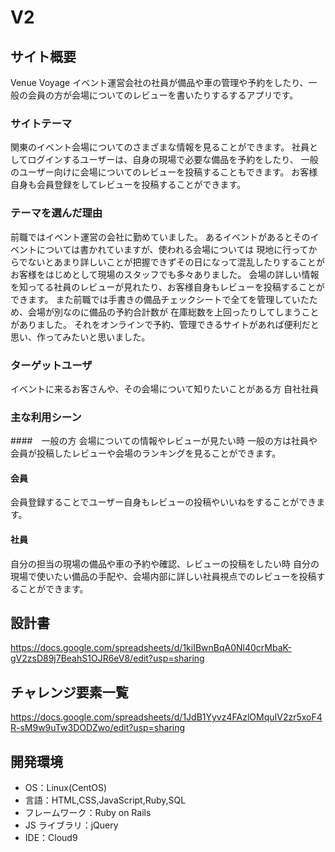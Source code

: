 # V2

## サイト概要

Venue Voyage
イベント運営会社の社員が備品や車の管理や予約をしたり、一般の会員の方が会場についてのレビューを書いたりするするアプリです。

### サイトテーマ

関東のイベント会場についてのさまざまな情報を見ることができます。
社員としてログインするユーザーは、自身の現場で必要な備品を予約をしたり、
一般のユーザー向けに会場についてのレビューを投稿することもできます。
お客様自身も会員登録をしてレビューを投稿することができます。

### テーマを選んだ理由

前職ではイベント運営の会社に勤めていました。
あるイベントがあるとそのイベントについては書かれていますが、使われる会場については
現地に行ってからでないとあまり詳しいことが把握できずその日になって混乱したりすることが
お客様をはじめとして現場のスタッフでも多々ありました。
会場の詳しい情報を知ってる社員のレビューが見れたり、お客様自身もレビューを投稿することができます。
また前職では手書きの備品チェックシートで全てを管理していたため、会場が別なのに備品の予約合計数が
在庫総数を上回ったりしてしまうことがありました。
それをオンラインで予約、管理できるサイトがあれば便利だと思い、作ってみたいと思いました。


### ターゲットユーザ

イベントに来るお客さんや、その会場について知りたいことがある方
自社社員

### 主な利用シーン

####　一般の方
会場についての情報やレビューが見たい時
一般の方は社員や会員が投稿したレビューや会場のランキングを見ることができます。


#### 会員
会員登録することでユーザー自身もレビューの投稿やいいねをすることができます。


#### 社員
自分の担当の現場の備品や車の予約や確認、レビューの投稿をしたい時
自分の現場で使いたい備品の手配や、会場内部に詳しい社員視点でのレビューを投稿することができます。


## 設計書

<https://docs.google.com/spreadsheets/d/1kiIBwnBqA0Nl40crMbaK-gV2zsD89j7BeahS1OJR6eV8/edit?usp=sharing>

## チャレンジ要素一覧

<https://docs.google.com/spreadsheets/d/1JdB1Yyvz4FAzlOMquIV2zr5xoF4R-sM9w9uTw3DODZwo/edit?usp=sharing>

## 開発環境

- OS：Linux(CentOS)
- 言語：HTML,CSS,JavaScript,Ruby,SQL
- フレームワーク：Ruby on Rails
- JS ライブラリ：jQuery
- IDE：Cloud9

